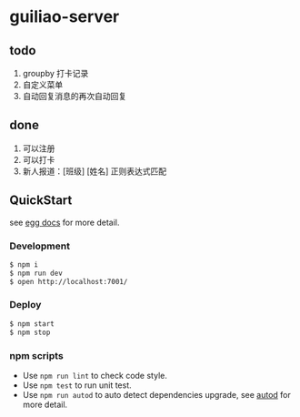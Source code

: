 # guiliao-server

## todo 
1. groupby 打卡记录
2. 自定义菜单
3. 自动回复消息的再次自动回复

## done
1. 可以注册
2. 可以打卡
3. 新人报道：[班级] [姓名] 正则表达式匹配

## QuickStart

<!-- add docs here for user -->

see [egg docs][egg] for more detail.

### Development

```bash
$ npm i
$ npm run dev
$ open http://localhost:7001/
```

### Deploy

```bash
$ npm start
$ npm stop
```

### npm scripts

- Use `npm run lint` to check code style.
- Use `npm test` to run unit test.
- Use `npm run autod` to auto detect dependencies upgrade, see [autod](https://www.npmjs.com/package/autod) for more detail.


[egg]: https://eggjs.org